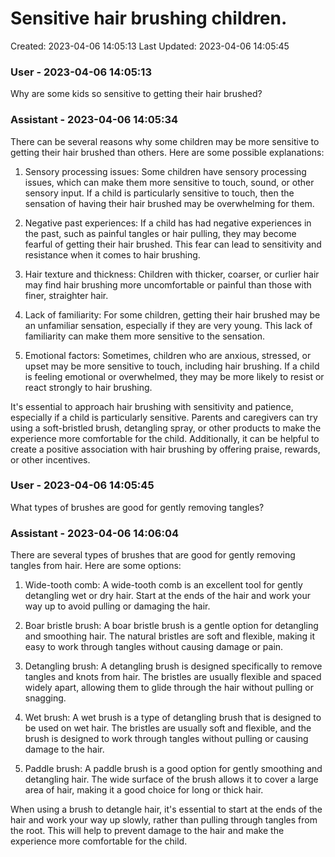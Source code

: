 # Sensitive hair brushing children.

Created: 2023-04-06 14:05:13
Last Updated: 2023-04-06 14:05:45

### User - 2023-04-06 14:05:13

Why are some kids so sensitive to getting their hair brushed?

### Assistant - 2023-04-06 14:05:34



There can be several reasons why some children may be more sensitive to getting their hair brushed than others. Here are some possible explanations:

1. Sensory processing issues: Some children have sensory processing issues, which can make them more sensitive to touch, sound, or other sensory input. If a child is particularly sensitive to touch, then the sensation of having their hair brushed may be overwhelming for them.

2. Negative past experiences: If a child has had negative experiences in the past, such as painful tangles or hair pulling, they may become fearful of getting their hair brushed. This fear can lead to sensitivity and resistance when it comes to hair brushing.

3. Hair texture and thickness: Children with thicker, coarser, or curlier hair may find hair brushing more uncomfortable or painful than those with finer, straighter hair.

4. Lack of familiarity: For some children, getting their hair brushed may be an unfamiliar sensation, especially if they are very young. This lack of familiarity can make them more sensitive to the sensation.

5. Emotional factors: Sometimes, children who are anxious, stressed, or upset may be more sensitive to touch, including hair brushing. If a child is feeling emotional or overwhelmed, they may be more likely to resist or react strongly to hair brushing.

It's essential to approach hair brushing with sensitivity and patience, especially if a child is particularly sensitive. Parents and caregivers can try using a soft-bristled brush, detangling spray, or other products to make the experience more comfortable for the child. Additionally, it can be helpful to create a positive association with hair brushing by offering praise, rewards, or other incentives.

### User - 2023-04-06 14:05:45

What types of brushes are good for gently removing tangles?

### Assistant - 2023-04-06 14:06:04

There are several types of brushes that are good for gently removing tangles from hair. Here are some options:

1. Wide-tooth comb: A wide-tooth comb is an excellent tool for gently detangling wet or dry hair. Start at the ends of the hair and work your way up to avoid pulling or damaging the hair.

2. Boar bristle brush: A boar bristle brush is a gentle option for detangling and smoothing hair. The natural bristles are soft and flexible, making it easy to work through tangles without causing damage or pain.

3. Detangling brush: A detangling brush is designed specifically to remove tangles and knots from hair. The bristles are usually flexible and spaced widely apart, allowing them to glide through the hair without pulling or snagging.

4. Wet brush: A wet brush is a type of detangling brush that is designed to be used on wet hair. The bristles are usually soft and flexible, and the brush is designed to work through tangles without pulling or causing damage to the hair.

5. Paddle brush: A paddle brush is a good option for gently smoothing and detangling hair. The wide surface of the brush allows it to cover a large area of hair, making it a good choice for long or thick hair.

When using a brush to detangle hair, it's essential to start at the ends of the hair and work your way up slowly, rather than pulling through tangles from the root. This will help to prevent damage to the hair and make the experience more comfortable for the child.

